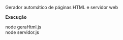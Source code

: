 Gerador automático de páginas HTML e servidor web

**Execução**   
  
node geraHtml.js  
node servidor.js